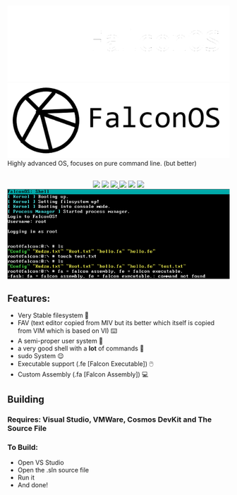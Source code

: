 ![FalconOS](/FalconOS/gitstuff/falcon_dark.png#gh-dark-mode-only)
![FalconOS](/FalconOS/gitstuff/falcon_light.png#gh-light-mode-only)
<br>
Highly advanced OS, focuses on pure command line. (but better)
<div align="center">
<br>
  <img src="https://img.shields.io/github/languages/code-size/CodeDevel0per/FalconOS" />
  <img src="https://img.shields.io/github/downloads/CodeDevel0per/FalconOS/total" />
  <a href="https://github.com/CodeDevel0per/FalconOS/blob/main/LICENSE">
    <img src="https://img.shields.io/github/license/CodeDevel0per/FalconOS" />
  </a>
  <img src="https://img.shields.io/badge/people bothering on this project-1 (my dumbass)-magenta">
  <img src="https://img.shields.io/badge/current stable-Stick 1.0-cyan">
  <img src="https://www.aschey.tech/tokei/github/CodeDevel0per/FalconOS">

<img src="FalconOS/gitstuff/DemoImage.png" />
</div>

## Features:
- Very Stable filesystem 💪
- FAV (text editor copied from MIV but its better which itself is copied from VIM which is based on VI) ⌨️
- A semi-proper user system 👤
- a very good shell with a **lot** of commands 🐚
- sudo System 😌
- Executable support (.fe [Falcon Executable]) 🖱️
- Custom Assembly (.fa [Falcon Assembly]) 💻

## Building
### Requires: Visual Studio, VMWare, Cosmos DevKit and The Source File
### To Build:
- Open VS Studio
- Open the .sln source file
- Run it
- And done!
